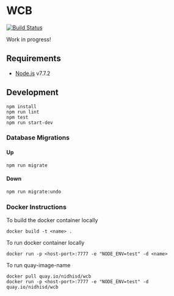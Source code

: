 # WCB

[![Build Status](https://travis-ci.org/AgaKhanFoundation/WCB.svg?branch=master)](https://travis-ci.org/AgaKhanFoundation/WCB)

Work in progress!

## Requirements

- [Node.js](https://nodejs.org) v7.7.2

## Development

```
npm install
npm run lint
npm test
npm run start-dev
```

### Database Migrations

#### Up

```
npm run migrate
```

#### Down

```
npm run migrate:undo
```

### Docker Instructions

To build the docker container locally

```
docker build -t <name> .
```

To run docker container locally

```
docker run -p <host-port>:7777 -e "NODE_ENV=test" -d <name>
```

To run quay-image-name

```
docker pull quay.io/nidhisd/wcb
docker run -p <host-port>:7777 -e "NODE_ENV=test" -d quay.io/nidhisd/wcb
```
